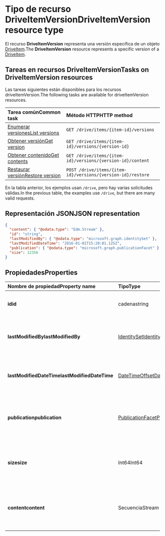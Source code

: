 # <a name="driveitemversion-resource-type"></a><span data-ttu-id="48934-101">Tipo de recurso DriveItemVersion</span><span class="sxs-lookup"><span data-stu-id="48934-101">DriveItemVersion resource type</span></span>

<span data-ttu-id="48934-102">El recurso **DriveItemVersion** representa una versión específica de un objeto [DriveItem](driveitem.md).</span><span class="sxs-lookup"><span data-stu-id="48934-102">The **DriveItemVersion** resource represents a specific version of a [DriveItem](driveitem.md).</span></span>


## <a name="tasks-on-driveitemversion-resources"></a><span data-ttu-id="48934-103">Tareas en recursos DriveItemVersion</span><span class="sxs-lookup"><span data-stu-id="48934-103">Tasks on DriveItemVersion resources</span></span>

<span data-ttu-id="48934-104">Las tareas siguientes están disponibles para los recursos driveItemVersion.</span><span class="sxs-lookup"><span data-stu-id="48934-104">The following tasks are available for driveItemVersion resources.</span></span>

|            <span data-ttu-id="48934-105">Tarea común</span><span class="sxs-lookup"><span data-stu-id="48934-105">Common task</span></span>             |         <span data-ttu-id="48934-106">Método HTTP</span><span class="sxs-lookup"><span data-stu-id="48934-106">HTTP method</span></span>         |
| :--------------------------------- | :-------------------------- |
| <span data-ttu-id="48934-107">[Enumerar versiones][version-list]</span><span class="sxs-lookup"><span data-stu-id="48934-107">[List versions][version-list]</span></span>      | `GET /drive/items/{item-id}/versions`  |
| <span data-ttu-id="48934-108">[Obtener versión][version-get]</span><span class="sxs-lookup"><span data-stu-id="48934-108">[Get version][version-get]</span></span>         | `GET /drive/items/{item-id}/versions/{version-id}`     |
| <span data-ttu-id="48934-109">[Obtener contenido][content-get]</span><span class="sxs-lookup"><span data-stu-id="48934-109">[Get contents][content-get]</span></span>        | `GET /drive/items/{item-id}/versions/{version-id}/content` |
| <span data-ttu-id="48934-110">[Restaurar versión][version-restore]</span><span class="sxs-lookup"><span data-stu-id="48934-110">[Restore version][version-restore]</span></span> | `POST /drive/items/{item-id}/versions/{version-id}/restore` |

[version-list]: ../api/driveitem_list_versions.md
[version-get]: ../api/driveitemversion_get.md
[content-get]: ../api/driveitemversion_get_contents.md
[version-restore]: ../api/driveitemversion_restore.md

<span data-ttu-id="48934-111">En la tabla anterior, los ejemplos usan `/drive`, pero hay varias solicitudes válidas.</span><span class="sxs-lookup"><span data-stu-id="48934-111">In the previous table, the examples use `/drive`, but there are many valid requests.</span></span>

## <a name="json-representation"></a><span data-ttu-id="48934-112">Representación JSON</span><span class="sxs-lookup"><span data-stu-id="48934-112">JSON representation</span></span>

<!--{
  "blockType": "resource",
  "baseType": "microsoft.graph.baseItemVersion",
  "@odata.type": "microsoft.graph.driveItemVersion",
  "@type.aka": "oneDrive.driveItemVersion"
}-->

```json
{
  "content": { "@odata.type": "Edm.Stream" },
  "id": "string",
  "lastModifiedBy": { "@odata.type": "microsoft.graph.identitySet" },
  "lastModifiedDateTime": "2016-01-01T15:20:01.125Z",
  "publication": { "@odata.type": "microsoft.graph.publicationFacet" },
  "size": 12356
}
```

## <a name="properties"></a><span data-ttu-id="48934-113">Propiedades</span><span class="sxs-lookup"><span data-stu-id="48934-113">Properties</span></span>

|      <span data-ttu-id="48934-114">Nombre de propiedad</span><span class="sxs-lookup"><span data-stu-id="48934-114">Property name</span></span>       |                         <span data-ttu-id="48934-115">Tipo</span><span class="sxs-lookup"><span data-stu-id="48934-115">Type</span></span>                         |                               <span data-ttu-id="48934-116">Descripción</span><span class="sxs-lookup"><span data-stu-id="48934-116">Description</span></span>                               |
| :----------------------- | :--------------------------------------------------- | :---------------------------------------------------------------------- |
| <span data-ttu-id="48934-117">**id**</span><span class="sxs-lookup"><span data-stu-id="48934-117">**id**</span></span>                   | <span data-ttu-id="48934-118">cadena</span><span class="sxs-lookup"><span data-stu-id="48934-118">string</span></span>                                               | <span data-ttu-id="48934-119">El identificador de la versión.</span><span class="sxs-lookup"><span data-stu-id="48934-119">The ID of the version.</span></span> <span data-ttu-id="48934-120">Solo lectura.</span><span class="sxs-lookup"><span data-stu-id="48934-120">Read-only.</span></span>                                       |
| <span data-ttu-id="48934-121">**lastModifiedBy**</span><span class="sxs-lookup"><span data-stu-id="48934-121">**lastModifiedBy**</span></span>       | [<span data-ttu-id="48934-122">IdentitySet</span><span class="sxs-lookup"><span data-stu-id="48934-122">IdentitySet</span></span>](../resources/identitySet.md)           | <span data-ttu-id="48934-123">Identidad del usuario que modificó por última vez la versión.</span><span class="sxs-lookup"><span data-stu-id="48934-123">Identity of the user which last modified the version.</span></span> <span data-ttu-id="48934-124">Solo lectura.</span><span class="sxs-lookup"><span data-stu-id="48934-124">Read-only.</span></span>        |
| <span data-ttu-id="48934-125">**lastModifiedDateTime**</span><span class="sxs-lookup"><span data-stu-id="48934-125">**lastModifiedDateTime**</span></span> | [<span data-ttu-id="48934-126">DateTimeOffset</span><span class="sxs-lookup"><span data-stu-id="48934-126">DateTimeOffset</span></span>](../resources/timestamp.md)          | <span data-ttu-id="48934-127">Fecha y hora de la última modificación de la versión.</span><span class="sxs-lookup"><span data-stu-id="48934-127">Date and time the version was last modified.</span></span> <span data-ttu-id="48934-128">Solo lectura.</span><span class="sxs-lookup"><span data-stu-id="48934-128">Read-only.</span></span>                 |
| <span data-ttu-id="48934-129">**publication**</span><span class="sxs-lookup"><span data-stu-id="48934-129">**publication**</span></span>          | [<span data-ttu-id="48934-130">PublicationFacet</span><span class="sxs-lookup"><span data-stu-id="48934-130">PublicationFacet</span></span>](../resources/publicationfacet.md) | <span data-ttu-id="48934-131">Indica el estado de publicación de esta versión concreta.</span><span class="sxs-lookup"><span data-stu-id="48934-131">Indicates the publication status of this particular version.</span></span> <span data-ttu-id="48934-132">Solo lectura.</span><span class="sxs-lookup"><span data-stu-id="48934-132">Read-only.</span></span> |
| <span data-ttu-id="48934-133">**size**</span><span class="sxs-lookup"><span data-stu-id="48934-133">**size**</span></span>                 | <span data-ttu-id="48934-134">Int64</span><span class="sxs-lookup"><span data-stu-id="48934-134">Int64</span></span>                                                | <span data-ttu-id="48934-135">Indica el tamaño de la secuencia de contenido para esta versión del elemento.</span><span class="sxs-lookup"><span data-stu-id="48934-135">Indicates the size of the content stream for this version of the item.</span></span>  |
| <span data-ttu-id="48934-136">**content**</span><span class="sxs-lookup"><span data-stu-id="48934-136">**content**</span></span>              | <span data-ttu-id="48934-137">Secuencia</span><span class="sxs-lookup"><span data-stu-id="48934-137">Stream</span></span>                                               | <span data-ttu-id="48934-138">La secuencia de contenido para esta versión del elemento.</span><span class="sxs-lookup"><span data-stu-id="48934-138">Indicates the size of the content stream for this version of the item.</span></span>                        |

<!-- {
  "type": "#page.annotation",
  "description": "The version facet provides information about the properties of a file version.",
  "keywords": "version,versions,version-history,history",
  "section": "documentation",
  "tocPath": "Facets/Version"
} -->
